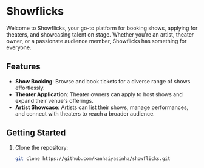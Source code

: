 # Showflicks

Welcome to Showflicks, your go-to platform for booking shows, applying for theaters, and showcasing talent on stage. Whether you're an artist, theater owner, or a passionate audience member, Showflicks has something for everyone.

## Features

- **Show Booking**: Browse and book tickets for a diverse range of shows effortlessly.
- **Theater Application**: Theater owners can apply to host shows and expand their venue's offerings.
- **Artist Showcase**: Artists can list their shows, manage performances, and connect with theaters to reach a broader audience.

## Getting Started

1. Clone the repository:
   ```sh
   git clone https://github.com/kanhaiyasinha/showflicks.git
